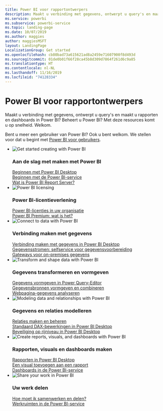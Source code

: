 ```yaml
---
title: Power BI voor rapportontwerpers
description: Maakt u verbinding met gegevens, ontwerpt u query's en maakt u rapporten en dashboards in Power BI? Bent u een Power BI-beheerder?
ms.service: powerbi
ms.subservice: powerbi-service
ms.topic: landing-page
ms.date: 10/07/2019
ms.author: maggies
author: maggiesMSFT
layout: LandingPage
LocalizationGroup: Get started
ms.openlocfilehash: cb80bad73a615621ad8a2459e71607900f8d493d
ms.sourcegitcommit: 01de0b01f66f28ca45b8d309d7864f261d6c9a85
ms.translationtype: HT
ms.contentlocale: nl-NL
ms.lasthandoff: 11/16/2019
ms.locfileid: "74128334"
---
```

# <a name="power-bi-for-report-designers"></a>Power BI voor rapportontwerpers

Maakt u verbinding met gegevens, ontwerpt u query's en maakt u rapporten en dashboards in Power BI? Beheert u Power BI? Met deze resources komt u op snelheid. Welkom.

Bent u meer een gebruiker van Power BI? Ook u bent welkom. We stellen voor dat u begint met [Power BI voor gebruikers](consumer/power-bi-consumer-landing.md).

<ul class="panelContent cardsF"> 
            <li> 
                  <div class="cardSize"> 
                        <div class="cardPadding"> 
                              <div class="card"> 
                                    <div class="cardImageOuter">
                                          <div class="cardImage">
                                                <img alt="Get started creating with Power BI" src="media/power-bi-creator-landing/power-bi-designer-get-started.svg" data-linktype="relative-path">
                                          </div>
                                    </div>
                                    <div class="cardText"> 
                                          <h3>Aan de slag met maken met Power BI</h3> 
                                          <p></p>
                                               <a href="desktop-what-is-desktop.md">Beginnen met Power BI Desktop</a><br/> 
                                               <a href="fundamentals/power-bi-overview.md">Beginnen met de Power BI-service</a><br/> 
                                               <a href="report-server/get-started.md">Wat is Power BI Report Server?</a>
                                    </div> 
                              </div> 
                        </div> 
                  </div> 
            </li>
            <li> 
                  <div class="cardSize"> 
                        <div class="cardPadding"> 
                              <div class="card"> 
                                    <div class="cardImageOuter">
                                          <div class="cardImage">
                                                <img alt="Power BI licensing" src="media/power-bi-creator-landing/power-bi-designer-licensing.svg" data-linktype="relative-path">
                                          </div>
                                    </div>
                                    <div class="cardText"> 
                                          <h3>Power BI-licentieverlening</h3> 
                                          <p></p>
                                                <a href="service-admin-licensing-organization.md">Power BI-licenties in uw organisatie</a><br/> 
                                                <a href="service-premium-what-is.md">Power BI Premium: wat is het?</a> 
                                    </div> 
                              </div> 
                        </div> 
                  </div> 
            </li>
            <li> 
                  <div class="cardSize"> 
                        <div class="cardPadding"> 
                              <div class="card"> 
                                    <div class="cardImageOuter">
                                          <div class="cardImage">
                                                <img alt="Connect to data with Power BI" src="media/power-bi-creator-landing/power-bi-designer-connect-data.svg" data-linktype="relative-path">
                                          </div>
                                    </div>
                                    <div class="cardText"> 
                                          <h3>Verbinding maken met gegevens</h3> 
                                          <p></p>
                                                <a href="desktop-quickstart-connect-to-data.md">Verbinding maken met gegevens in Power BI Desktop </a><br/> 
                                                <a href="service-dataflows-overview.md">Gegevensstromen: selfservice voor gegevensvoorbereiding</a><br/> 
                                                <a href="service-gateway-onprem.md">Gateways voor on-premises gegevens</a>
                                    </div> 
                              </div> 
                        </div> 
                  </div> 
            </li>
            <li> 
                  <div class="cardSize"> 
                        <div class="cardPadding"> 
                              <div class="card"> 
                                    <div class="cardImageOuter">
                                          <div class="cardImage">
                                                <img alt="Transform and shape data with Power BI" src="media/power-bi-creator-landing/power-bi-designer-transform-shape-data.svg" data-linktype="relative-path">
                                          </div>
                                    </div>
                                    <div class="cardText"> 
                                          <h3>Gegevens transformeren en vormgeven</h3> 
                                          <p></p>
                                                <a href="desktop-common-query-tasks.md">Gegevens vormgeven in Power Query-Editor</a><br/> 
                                                <a href="desktop-shape-and-combine-data.md">Gegevensbronnen vormgeven en combineren</a><br/> 
                                                <a href="desktop-tutorial-importing-and-analyzing-data-from-a-web-page.md">Webpagina-gegevens analyseren</a>
                                    </div> 
                              </div> 
                        </div> 
                  </div> 
            </li>
            <li> 
                  <div class="cardSize"> 
                        <div class="cardPadding"> 
                              <div class="card"> 
                                    <div class="cardImageOuter">
                                          <div class="cardImage">
                                                <img alt="Modeling data and relationships with Power BI" src="media/power-bi-creator-landing/power-bi-designer-modeling-data-relationships.svg" data-linktype="relative-path">
                                          </div>
                                    </div>
                                    <div class="cardText"> 
                                          <h3>Gegevens en relaties modelleren</h3> 
                                          <p></p>
                                                <a href="desktop-create-and-manage-relationships.md">Relaties maken en beheren</a><br/>
                                                <a href="desktop-quickstart-learn-dax-basics.md">Standaard DAX-bewerkingen in Power BI Desktop</a><br/> 
                                                <a href="service-admin-rls.md">Beveiliging op rijniveau in Power BI Desktop</a> 
                                    </div> 
                              </div> 
                        </div> 
                  </div> 
            </li>
            <li> 
                  <div class="cardSize"> 
                        <div class="cardPadding"> 
                              <div class="card"> 
                                    <div class="cardImageOuter">
                                          <div class="cardImage">
                                                <img alt="Create reports, visuals, and dashboards with Power BI" src="media/power-bi-creator-landing/power-bi-designer-create-reports-visuals-dashboards.svg" data-linktype="relative-path">
                                          </div>
                                    </div>
                                    <div class="cardText"> 
                                          <h3>Rapporten, visuals en dashboards maken</h3> 
                                          <p></p>
                                                <a href="desktop-report-view.md">Rapporten in Power BI Desktop</a><br/> 
                                                <a href="power-bi-report-add-visualizations-i.md">Een visual toevoegen aan een rapport</a><br/> 
                                                <a href="service-dashboard-create.md">Dashboards in de Power BI-service</a>
                                    </div> 
                              </div> 
                        </div> 
                  </div> 
            </li>
            <li> 
                  <div class="cardSize"> 
                        <div class="cardPadding"> 
                              <div class="card"> 
                                    <div class="cardImageOuter">
                                          <div class="cardImage">
                                                <img alt="Share your work in Power BI" src="media/power-bi-creator-landing/power-bi-designer-share-work.svg" data-linktype="relative-path">
                                          </div>
                                    </div>
                                    <div class="cardText"> 
                                          <h3>Uw werk delen</h3> 
                                          <p></p>
                                                <a href="service-how-to-collaborate-distribute-dashboards-reports.md">Hoe moet ik samenwerken en delen?</a><br/>
                                                <a href="service-create-workspaces.md">Werkruimten in de Power BI-service</a> 
                                    </div> 
                              </div> 
                        </div> 
                  </div> 
            </li>
</ul>



